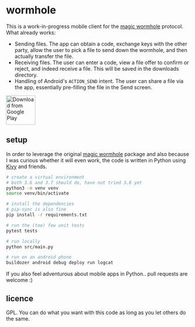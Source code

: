 # wormhole

This is a work-in-progress mobile client for the [magic wormhole][magic-wormhole] protocol. What already works:

- Sending files. The app can obtain a code, exchange keys with the other party, allow the user to pick a file to send down the wormhole, and then actually transfer the file.
- Receiving files. The user can enter a code, view a file offer to confirm or reject, and indeed receive a file. This will be saved in the downloads directory.
- Handling of Android's `ACTION_SEND` intent. The user can share a file via the app, essentially pre-filling the file in the Send screen.

[<img src="https://play.google.com/intl/en_us/badges/images/generic/en_badge_web_generic.png"
      alt="Download from Google Play"
      height="80">](https://play.google.com/store/apps/details?id=com.pavelsof.wormhole)


## setup

In order to leverage the original [magic wormhole][magic-wormhole] package and also because I was curious whether it will even work, the code is written in Python using [Kivy][kivy] and friends.

```sh
# create a virtual environment
# both 3.6 and 3.7 should do, have not tried 3.8 yet
python3 -m venv venv
source venv/bin/activate

# install the dependencies
# pip-sync is also fine
pip install -r requirements.txt

# run the (too) few unit tests
pytest tests

# run locally
python src/main.py

# run on an android phone
buildozer android debug deploy run logcat
```

If you also feel adventurous about mobile apps in Python.. pull requests are welcome :)


## licence

GPL. You can do what you want with this code as long as you let others do the same.

[magic-wormhole]: https://github.com/warner/magic-wormhole
[kivy]: https://github.com/kivy/kivy
